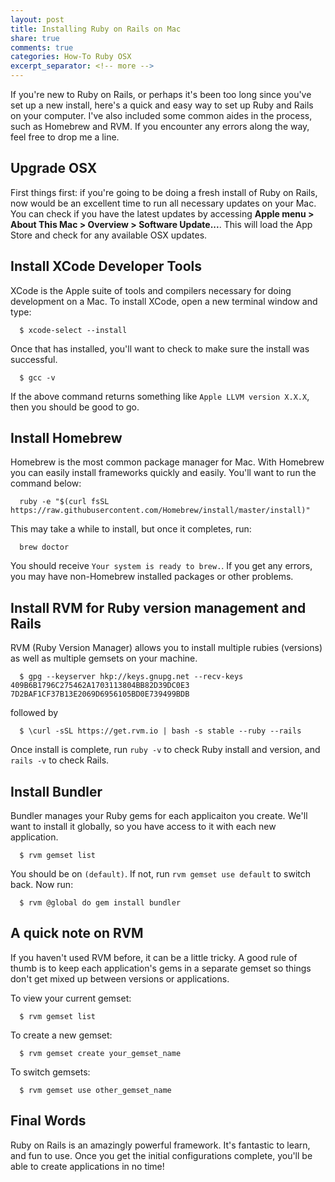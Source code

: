 ```yaml
---
layout: post
title: Installing Ruby on Rails on Mac
share: true
comments: true
categories: How-To Ruby OSX
excerpt_separator: <!-- more -->
---
```


If you're new to Ruby on Rails, or perhaps it's been too long since you've set up a new install, here's a quick and easy way to set up Ruby and Rails on your computer. I've also included some common aides in the process, such as Homebrew and RVM. If you encounter any errors along the way, feel free to drop me a line.

<!-- more -->

## Upgrade OSX
First things first: if you're going to be doing a fresh install of Ruby on Rails, now would be an excellent time to run all necessary updates on your Mac. You can check if you have the latest updates by accessing **Apple menu > About This Mac > Overview > Software Update...**. This will load the App Store and check for any available OSX updates.

## Install XCode Developer Tools
XCode is the Apple suite of tools and compilers necessary for doing development on a Mac. To install XCode, open a new terminal window and type:
```
  $ xcode-select --install
```
Once that has installed, you'll want to check to make sure the install was successful.
```
  $ gcc -v
```
If the above command returns something like `Apple LLVM version X.X.X`, then you should be good to go.

## Install Homebrew
Homebrew is the most common package manager for Mac. With Homebrew you can easily install frameworks quickly and easily. You'll want to run the command below:
```
  ruby -e "$(curl fsSL https://raw.githubusercontent.com/Homebrew/install/master/install)"
```
This may take a while to install, but once it completes, run:
```
  brew doctor
```
You should receive `Your system is ready to brew.`. If you get any errors, you may have non-Homebrew installed packages or other problems.

## Install RVM for Ruby version management and Rails
RVM (Ruby Version Manager) allows you to install multiple rubies (versions) as well as multiple gemsets on your machine.
```
  $ gpg --keyserver hkp://keys.gnupg.net --recv-keys 409B6B1796C275462A1703113804BB82D39DC0E3 7D2BAF1CF37B13E2069D6956105BD0E739499BDB
```
followed by
```
  $ \curl -sSL https://get.rvm.io | bash -s stable --ruby --rails
```
Once install is complete, run `ruby -v` to check Ruby install and version, and `rails -v` to check Rails.


## Install Bundler
Bundler manages your Ruby gems for each applicaiton you create. We'll want to install it globally, so you have access to it with each new application.
```
  $ rvm gemset list
```
You should be on `(default)`. If not, run `rvm gemset use default` to switch back. Now run:
```
  $ rvm @global do gem install bundler
```

## A quick note on RVM
If you haven't used RVM before, it can be a little tricky. A good rule of thumb is to keep each application's gems in a separate gemset so things don't get mixed up between versions or applications.

To view your current gemset:
```
  $ rvm gemset list
```
To create a new gemset:
```
  $ rvm gemset create your_gemset_name
```
To switch gemsets:
```
  $ rvm gemset use other_gemset_name
```

## Final Words
Ruby on Rails is an amazingly powerful framework. It's fantastic to learn, and fun to use. Once you get the initial configurations complete, you'll be able to create applications in no time!
